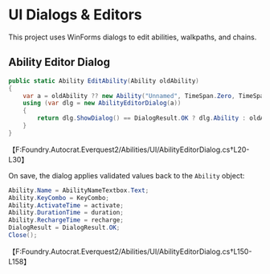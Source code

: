 # UI Dialogs & Editors

This project uses WinForms dialogs to edit abilities, walkpaths, and chains.

## Ability Editor Dialog

```csharp
public static Ability EditAbility(Ability oldAbility)
{
    var a = oldAbility ?? new Ability("Unnamed", TimeSpan.Zero, TimeSpan.Zero, TimeSpan.Zero, new KeyCombo());
    using (var dlg = new AbilityEditorDialog(a))
    {
        return dlg.ShowDialog() == DialogResult.OK ? dlg.Ability : oldAbility;
    }
}
```
【F:Foundry.Autocrat.Everquest2/Abilities/UI/AbilityEditorDialog.cs†L20-L30】

On save, the dialog applies validated values back to the `Ability` object:

```csharp
Ability.Name = AbilityNameTextbox.Text;
Ability.KeyCombo = KeyCombo;
Ability.ActivateTime = activate;
Ability.DurationTime = duration;
Ability.RechargeTime = recharge;
DialogResult = DialogResult.OK;
Close();
```
【F:Foundry.Autocrat.Everquest2/Abilities/UI/AbilityEditorDialog.cs†L150-L158】